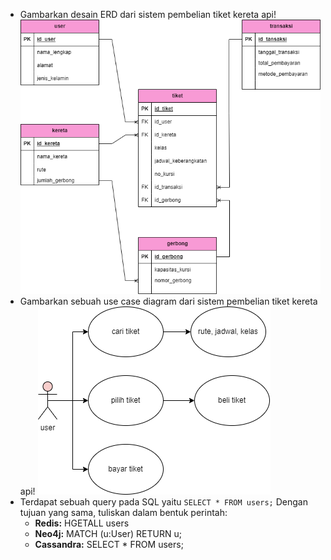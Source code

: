 - Gambarkan desain ERD dari sistem pembelian tiket kereta api!
![Code Review](<../Screenshot/erd.png> "Code Review")
- Gambarkan sebuah use case diagram dari sistem pembelian tiket kereta api!
![Code Review](<../Screenshot/use case.png> "Code Review")
- Terdapat sebuah query pada SQL yaitu `SELECT * FROM users;` Dengan tujuan yang sama, tuliskan dalam bentuk perintah:
    - **Redis:** HGETALL users
    - **Neo4j:** MATCH (u:User)
                 RETURN u;
    - **Cassandra:** SELECT * FROM users;